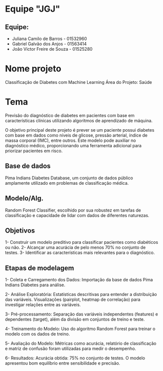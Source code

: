 # Equipe "JGJ"

## Equipe:
- Juliana Camilo de Barros - 01532960
- Gabriel Galvão dos Anjos - 01563414
- João Victor Freire de Souza - 01525280


# Nome projeto
Classificação de Diabetes com Machine Learning
Área do Projeto: Saúde

# Tema
Previsão do diagnóstico de diabetes em pacientes com base em características clínicas utilizando algoritmos de aprendizado de máquina.

O objetivo principal deste projeto é prever se um paciente possui diabetes com base em dados como níveis de glicose, pressão arterial, índice de massa corporal (IMC), entre outros. Este modelo pode auxiliar no diagnóstico médico, proporcionando uma ferramenta adicional para priorizar pacientes em risco.

## Base de dados
Pima Indians Diabetes Database, um conjunto de dados público amplamente utilizado em problemas de classificação médica.

## Modelo/Alg.
Random Forest Classifier, escolhido por sua robustez em tarefas de classificação e capacidade de lidar com dados de diferentes naturezas.

## Objetivos

1- Construir um modelo preditivo para classificar pacientes como diabéticos ou não.
2- Alcançar uma acurácia de pelo menos 70% no conjunto de testes.
3- Identificar as características mais relevantes para o diagnóstico.

## Etapas de modelagem


1- Coleta e Carregamento dos Dados: Importação da base de dados Pima Indians Diabetes para análise.

2- Análise Exploratória:
Estatísticas descritivas para entender a distribuição das variáveis.
Visualizações (pairplot, heatmap de correlação) para investigar relações entre as variáveis.

3- Pré-processamento: Separação das variáveis independentes (features) e dependentes (target), além da divisão em conjuntos de treino e teste.

4- Treinamento do Modelo: Uso do algoritmo Random Forest para treinar o modelo com os dados de treino.

5- Avaliação do Modelo: Métricas como acurácia, relatório de classificação e matriz de confusão foram utilizadas para medir o desempenho.


6- Resultados:
 Acurácia obtida: 75% no conjunto de testes.
O modelo apresentou bom equilíbrio entre sensibilidade e precisão.


